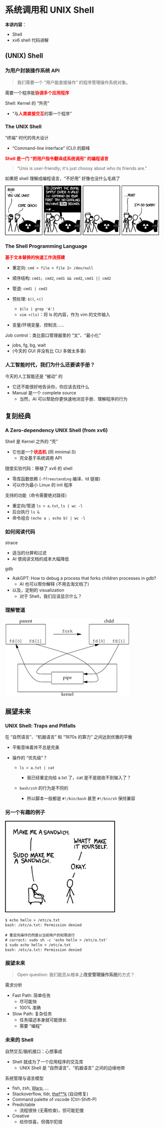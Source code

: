 # 系统调用和 UNIX Shell

**本讲内容**：

- Shell
- xv6 shell 代码讲解

## (UNIX) Shell

### 为用户封装操作系统 API

> 我们需要一个 “用户能直接操作” 的程序管理操作系统对象。

 需要一个程序能<font color='red'>**协调多个应用程序**</font>

Shell: Kernel 的 “外壳”

- “与<font color='red'>**人类直接交互**</font>的第一个程序”

### The UNIX Shell

“终端” 时代的伟大设计

- “Command-line interface” (CLI) 的巅峰

<font color='red'>**Shell 是一门 “把用户指令翻译成系统调用” 的编程语言**</font>

> “Unix is user-friendly; it's just choosy about who its friends are.”

如果把 shell 理解成编程语言，“不好用” 好像也没什么毛病了

![UNIX 世界有很多历史遗留约定](pics/xkcd-tar.png)

### The Shell Programming Language

<font color='red'>**基于文本替换的快速工作流搭建**</font>

- 重定向: `cmd > file < file 2> /dev/null`
- 顺序结构: `cmd1; cmd2`, `cmd1 && cmd2`, `cmd1 || cmd2`
- 管道: `cmd1 | cmd2`
- 预处理: `$()`, `<()`
  - `$(ls | grep 'A')`
  - `vim <(ls)`：将 ls 的内容，作为 vim 的文件输入

- 变量/环境变量、控制流……

Job control：类比窗口管理器里的 “叉”、“最小化”

- jobs, fg, bg, wait
- (今天的 GUI 并没有比 CLI 多做太多事)

### 人工智能时代，我们为什么还要读手册？

今天的人工智能还是 “被动” 的

- 它还不能很好地告诉你，你应该去找什么
- Manual 是一个 complete source
  - 当然，AI 可以帮助你更快速地浏览手册、理解程序的行为

## 复刻经典

### A Zero-dependency UNIX Shell (from xv6)

Shell 是 Kernel 之外的 “壳”

- 它也是一个<font color='red'>**状态机**</font> (同 minimal.S)
  - 完全基于系统调用 API

随堂实验代码：移植了 xv6 的 shell

- 零库函数依赖 (`-ffreestanding` 编译、ld 链接)
- 可以作为最小 Linux 的 init 程序

支持的功能（命令需要绝对路径）

- 重定向/管道 `ls > a.txt`, `ls | wc -l`
- 后台执行 `ls &`
- 命令组合 `(echo a ; echo b) | wc -l`

### 如何阅读代码

strace

- 适当的分屏和过滤
- AI 使阅读文档的成本大幅降低

gdb

- AskGPT: How to debug a process that forks children processes in gdb?
  - AI 也可以帮你解释 (不用去淘文档了)
- 以及，定制的 visualization
  - 对于 Shell，我们应该显示什么？

### 理解管道

![img](pics/pipe.gif)

## 展望未来

### UNIX Shell: Traps and Pitfalls

在 “自然语言”、“机器语言” 和 “1970s 的算力” 之间达到优雅的平衡

- 平衡意味着并不总是完美

- 操作的 “优先级”？

  - `ls > a.txt | cat`
    - 我已经重定向给 a.txt 了，cat 是不是就收不到输入了？

  - `bash/zsh` 的行为是不同的
    - 所以脚本一般都是 `#!/bin/bash` 甚至 `#!/bin/sh` 保持兼容

### 另一个有趣的例子

![img](pics/sudo-sandwich.png)

```shell
$ echo hello > /etc/a.txt
bash: /etc/a.txt: Permission denied

# 重定向操作仍然是以当前用户的权限进行
# correct: sudo sh -c 'echo hello > /etc/a.txt'
$ sudo echo hello > /etc/a.txt
bash: /etc/a.txt: Permission denied
```

### 展望未来

> Open question: 我们能否从根本上**改变管理操作系统**的方式？

需求分析

- Fast Path: 简单任务
  - 尽可能快
  - 100% 准确
- Slow Path: 复杂任务
  - 任务描述本身就可能很长
  - 需要 “编程”

### 未来的 Shell

自然交互/脑机接口：心想事成

- Shell 就成为了一个应用程序的交互库
  - UNIX Shell 是 “自然语言”、“机器语言” 之间的边缘地带

系统管理与语言模型

- fish, zsh, [Warp](https://www.warp.dev/), ...
- Stackoverflow, tldr, [thef**k](https://github.com/nvbn/thefuck) (自动修复)
- Command palette of vscode (Ctrl-Shift-P)
- Predictable
  - 流程很快 (无需检查)，但可能犯傻
- Creative
  - 给你惊喜，但偶尔犯错